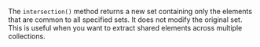 
The `intersection()` method returns a new set containing only the elements that are common to all specified sets. It does not modify the original set. This is useful when you want to extract shared elements across multiple collections.